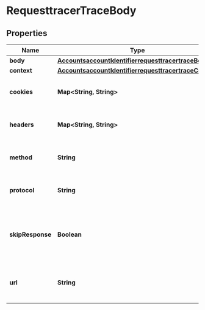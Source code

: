 # RequesttracerTraceBody

## Properties
Name | Type | Description | Notes
------------ | ------------- | ------------- | -------------
**body** | [**AccountsaccountIdentifierrequesttracertraceBody**](AccountsaccountIdentifierrequesttracertraceBody.md) |  |  [optional]
**context** | [**AccountsaccountIdentifierrequesttracertraceContext**](AccountsaccountIdentifierrequesttracertraceContext.md) |  |  [optional]
**cookies** | **Map&lt;String, String&gt;** | Cookies added to tracing request |  [optional]
**headers** | **Map&lt;String, String&gt;** | Headers added to tracing request |  [optional]
**method** | **String** | HTTP Method of tracing request | 
**protocol** | **String** | HTTP Protocol of tracing request |  [optional]
**skipResponse** | **Boolean** | Skip sending the request to the Origin server after all rules evaluation |  [optional]
**url** | **String** | URL to which perform tracing request | 
